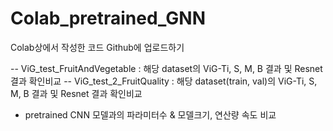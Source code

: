 # Colab_pretrained_GNN

Colab상에서 작성한 코드 Github에 업로드하기

-- ViG_test_FruitAndVegetable : 해당 dataset의 ViG-Ti, S, M, B 결과 및 Resnet 결과 확인비교
-- ViG_test_2_FruitQuality : 해당 dataset(train, val)의 ViG-Ti, S, M, B 결과 및 Resnet 결과 확인비교

* pretrained CNN 모델과의 파라미터수 & 모델크기, 연산량 속도 비교
